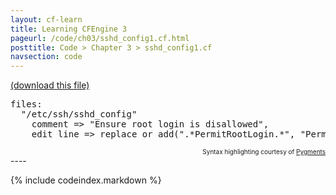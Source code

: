 ```yaml
---
layout: cf-learn
title: Learning CFEngine 3
pageurl: /code/ch03/sshd_config1.cf.html
posttitle: Code > Chapter 3 > sshd_config1.cf
navsection: code
---
```


[(download this file)](https://raw.github.com/zzamboni/cf-learn.info/master/src/ch03/sshd_config1.cf)

<div class="highlight"><pre><span class="kd">files</span><span class="p">:</span>
  <span class="p">&quot;</span><span class="nv">/etc/ssh/sshd_config</span><span class="p">&quot;</span>
    <span class="kt">comment</span> <span class="o">=&gt;</span> <span class="s">&quot;Ensure root login is disallowed&quot;</span><span class="p">,</span>
    <span class="kr">edit_line</span> <span class="o">=&gt;</span> <span class="nf">replace_or_add</span><span class="p">(</span><span class="s">&quot;.*PermitRootLogin.*&quot;</span><span class="p">,</span> <span class="s">&quot;PermitRootLogin no&quot;</span><span class="p">);</span>
</pre></div>

<div align="right"><font size="-2">Syntax highlighting courtesy of <a href="http://blog.zzamboni.org/cfengine3-lexer-for-pygments">Pygments</a></font></div>
----

{% include codeindex.markdown %}
